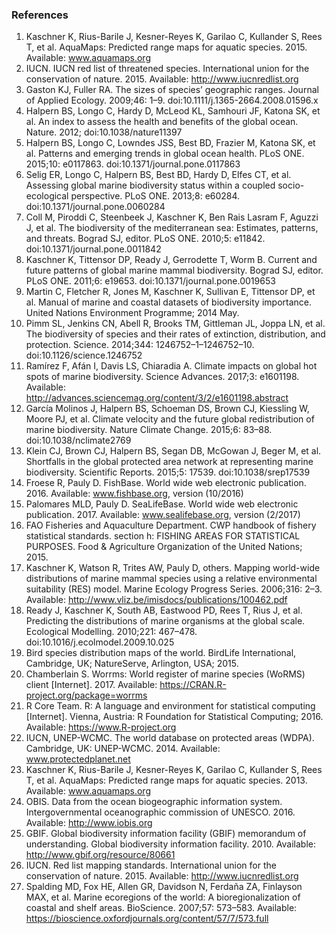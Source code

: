 ### References

1. Kaschner K, Rius-Barile J, Kesner-Reyes K, Garilao C, Kullander S, Rees T, et al. AquaMaps: Predicted range maps for aquatic species. 2015. Available: www.aquamaps.org
2. IUCN. IUCN red list of threatened species. International union for the conservation of nature. 2015. Available: http://www.iucnredlist.org
3. Gaston KJ, Fuller RA. The sizes of species’ geographic ranges. Journal of Applied Ecology. 2009;46: 1–9. doi:10.1111/j.1365-2664.2008.01596.x
4. Halpern BS, Longo C, Hardy D, McLeod KL, Samhouri JF, Katona SK, et al. An index to assess the health and benefits of the global ocean. Nature. 2012; doi:10.1038/nature11397
5. Halpern BS, Longo C, Lowndes JSS, Best BD, Frazier M, Katona SK, et al. Patterns and emerging trends in global ocean health. PLoS ONE. 2015;10: e0117863. doi:10.1371/journal.pone.0117863
6. Selig ER, Longo C, Halpern BS, Best BD, Hardy D, Elfes CT, et al. Assessing global marine biodiversity status within a coupled socio-ecological perspective. PLoS ONE. 2013;8: e60284. doi:10.1371/journal.pone.0060284
7. Coll M, Piroddi C, Steenbeek J, Kaschner K, Ben Rais Lasram F, Aguzzi J, et al. The biodiversity of the mediterranean sea: Estimates, patterns, and threats. Bograd SJ, editor. PLoS ONE. 2010;5: e11842. doi:10.1371/journal.pone.0011842
8. Kaschner K, Tittensor DP, Ready J, Gerrodette T, Worm B. Current and future patterns of global marine mammal biodiversity. Bograd SJ, editor. PLoS ONE. 2011;6: e19653. doi:10.1371/journal.pone.0019653
9. Martin C, Fletcher R, Jones M, Kaschner K, Sullivan E, Tittensor DP, et al. Manual of marine and coastal datasets of biodiversity importance. United Nations Environment Programme; 2014 May. 
10. Pimm SL, Jenkins CN, Abell R, Brooks TM, Gittleman JL, Joppa LN, et al. The biodiversity of species and their rates of extinction, distribution, and protection. Science. 2014;344: 1246752–1–1246752–10. doi:10.1126/science.1246752
11. Ramírez F, Afán I, Davis LS, Chiaradia A. Climate impacts on global hot spots of marine biodiversity. Science Advances. 2017;3: e1601198. Available: http://advances.sciencemag.org/content/3/2/e1601198.abstract
12. García Molinos J, Halpern BS, Schoeman DS, Brown CJ, Kiessling W, Moore PJ, et al. Climate velocity and the future global redistribution of marine biodiversity. Nature Climate Change. 2015;6: 83–88. doi:10.1038/nclimate2769
13. Klein CJ, Brown CJ, Halpern BS, Segan DB, McGowan J, Beger M, et al. Shortfalls in the global protected area network at representing marine biodiversity. Scientific Reports. 2015;5: 17539. doi:10.1038/srep17539
14. Froese R, Pauly D. FishBase. World wide web electronic publication. 2016. Available: www.fishbase.org, version (10/2016)
15. Palomares MLD, Pauly D. SeaLifeBase. World wide web electronic publication. 2017. Available: www.sealifebase.org, version (2/2017)
16. FAO Fisheries and Aquaculture Department. CWP handbook of fishery statistical standards. section h: FISHING AREAS FOR STATISTICAL PURPOSES. Food & Agriculture Organization of the United Nations; 2015. 
17. Kaschner K, Watson R, Trites AW, Pauly D, others. Mapping world-wide distributions of marine mammal species using a relative environmental suitability (RES) model. Marine Ecology Progress Series. 2006;316: 2–3. Available: http://www.vliz.be/imisdocs/publications/100462.pdf
18. Ready J, Kaschner K, South AB, Eastwood PD, Rees T, Rius J, et al. Predicting the distributions of marine organisms at the global scale. Ecological Modelling. 2010;221: 467–478. doi:10.1016/j.ecolmodel.2009.10.025
19. Bird species distribution maps of the world. BirdLife International, Cambridge, UK; NatureServe, Arlington, USA; 2015. 
20. Chamberlain S. Worrms: World register of marine species (WoRMS) client [Internet]. 2017. Available: https://CRAN.R-project.org/package=worrms
21. R Core Team. R: A language and environment for statistical computing [Internet]. Vienna, Austria: R Foundation for Statistical Computing; 2016. Available: https://www.R-project.org
22. IUCN, UNEP-WCMC. The world database on protected areas (WDPA). Cambridge, UK: UNEP-WCMC. 2014. Available: www.protectedplanet.net
23. Kaschner K, Rius-Barile J, Kesner-Reyes K, Garilao C, Kullander S, Rees T, et al. AquaMaps: Predicted range maps for aquatic species. 2013. Available: www.aquamaps.org
24. OBIS. Data from the ocean biogeographic information system. Intergovernmental oceanographic commission of UNESCO. 2016. Available: http://www.iobis.org
25. GBIF. Global biodiversity information facility (GBIF) memorandum of understanding. Global biodiversity information facility. 2010. Available: http://www.gbif.org/resource/80661
26. IUCN. Red list mapping standards. International union for the conservation of nature. 2015. Available: http://www.iucnredlist.org
27. Spalding MD, Fox HE, Allen GR, Davidson N, Ferdaña ZA, Finlayson MAX, et al. Marine ecoregions of the world: A bioregionalization of coastal and shelf areas. BioScience. 2007;57: 573–583. Available: https://bioscience.oxfordjournals.org/content/57/7/573.full
